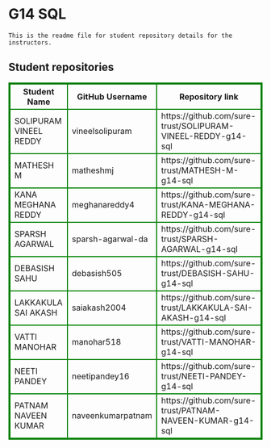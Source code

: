 # G14 SQL
    This is the readme file for student repository details for the instructors.
## Student repositories 
<table style="border : 2px solid green; width:100%;">
<tr >
<th style="border : 2px solid green;">Student Name</th>
<th style="border : 2px solid green;">GitHub Username</th>
<th style="border : 2px solid green;">Repository link</th>
</tr>
<tr style="border : 2px solid green;">
<td style="border : 2px solid green;">SOLIPURAM VINEEL REDDY</td> 

<td style="border : 2px solid green;">vineelsolipuram</td> 

<td style="border : 2px solid green;">https://github.com/sure-trust/SOLIPURAM-VINEEL-REDDY-g14-sql</td> 
</tr>

<tr style="border : 2px solid green;">
<td style="border : 2px solid green;">MATHESH M</td> 

<td style="border : 2px solid green;">matheshmj</td> 

<td style="border : 2px solid green;">https://github.com/sure-trust/MATHESH-M-g14-sql</td> 
</tr>

<tr style="border : 2px solid green;">
<td style="border : 2px solid green;">KANA MEGHANA REDDY</td> 

<td style="border : 2px solid green;">meghanareddy4</td> 

<td style="border : 2px solid green;">https://github.com/sure-trust/KANA-MEGHANA-REDDY-g14-sql</td> 
</tr>

<tr style="border : 2px solid green;">
<td style="border : 2px solid green;">SPARSH AGARWAL</td> 

<td style="border : 2px solid green;">sparsh-agarwal-da</td> 

<td style="border : 2px solid green;">https://github.com/sure-trust/SPARSH-AGARWAL-g14-sql</td> 
</tr>

<tr style="border : 2px solid green;">
<td style="border : 2px solid green;">DEBASISH SAHU</td> 

<td style="border : 2px solid green;">debasish505</td> 

<td style="border : 2px solid green;">https://github.com/sure-trust/DEBASISH-SAHU-g14-sql</td> 
</tr>

<tr style="border : 2px solid green;">
<td style="border : 2px solid green;">LAKKAKULA SAI AKASH</td> 

<td style="border : 2px solid green;">saiakash2004</td> 

<td style="border : 2px solid green;">https://github.com/sure-trust/LAKKAKULA-SAI-AKASH-g14-sql</td> 
</tr>

<tr style="border : 2px solid green;">
<td style="border : 2px solid green;">VATTI MANOHAR</td> 

<td style="border : 2px solid green;">manohar518</td> 

<td style="border : 2px solid green;">https://github.com/sure-trust/VATTI-MANOHAR-g14-sql</td> 
</tr>

<tr style="border : 2px solid green;">
<td style="border : 2px solid green;">NEETI PANDEY</td> 

<td style="border : 2px solid green;">neetipandey16</td> 

<td style="border : 2px solid green;">https://github.com/sure-trust/NEETI-PANDEY-g14-sql</td> 
</tr>

<tr style="border : 2px solid green;">
<td style="border : 2px solid green;">PATNAM NAVEEN KUMAR</td> 

<td style="border : 2px solid green;">naveenkumarpatnam</td> 

<td style="border : 2px solid green;">https://github.com/sure-trust/PATNAM-NAVEEN-KUMAR-g14-sql</td> 
</tr>
